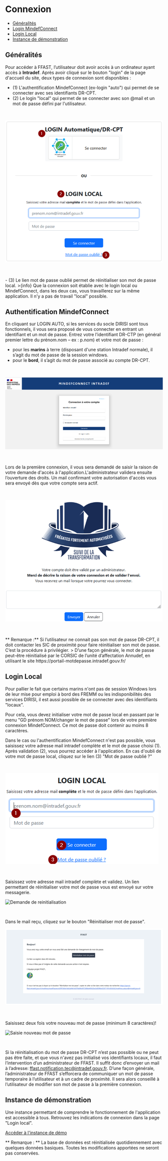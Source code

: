 # Connexion


- [Généralités](#generalite)
- [Login MindefConnect](#login_auto)
- [Login Local](#login_local)
- [Instance de démonstration](#inst_demo)

<a name="generalite"></a>

## Généralités

Pour accéder à FFAST, l’utilisateur doit avoir accès à un ordinateur ayant accès à **Intradef**. Après avoir cliqué sur le bouton "login" de la page d'accueil du site, deux types de connexion sont disponibles :
  - (1) L'authentification MindefConnect (ex-login "auto") qui permet de se connecter avec ses identifiants DR-CPT.
  - (2) Le login "local" qui permet de se connecter avec son @mail et un mot de passe défini par l'utilisateur.
<p>&nbsp;</p>

![Accueil login](img/connexion/accueil_login.png)

<p>&nbsp;</p>
  - (3) Le lien mot de passe oublié permet de réinitialiser son mot de passe local.
>{info} Que la connexion soit établie avec le login local ou MindefConnect, dans les deux cas, vous travaillerez sur la même application. Il n'y a pas de travail "local" possible.

<a name="login_auto"></a>

## Authentification MindefConnect

En cliquant sur LOGIN AUTO, si les services du socle DIRISI sont tous fonctionnels, il vous sera proposé  de vous connecter en entrant un identifiant et un mot de passe.
Entrez votre l’identifiant DR-CTP (en général premier lettre du prénom.nom – ex : p.nom) et votre mot de passe : 
  - pour les **marins** à terre (disposant d'une station Intradef normale), il s’agit du mot de passe de la session windows.
  - pour le **bord**, il s’agit du mot de passe associé au compte DR-CPT.
<p>&nbsp;</p>

![Mindef connect](img/connexion/MindefConnect.png)

<p>&nbsp;</p>
Lors de la première connexion, il vous sera demandé de saisir la raison de votre demande d'accès à l'application.L'administrateur validera ensuite l’ouverture des droits. Un mail confirmant votre autorisation d'accès vous sera envoyé dès que votre compte sera actif.
<p>&nbsp;</p>

![Message 1ere connexion](img/connexion/msg_1ere_connexion.png)

<p>&nbsp;</p>
** Remarque :**  Si l’utilisateur ne connait pas son mot de passe DR-CPT, il doit contacter les SIC de proximité pour faire réinitialiser son mot de passe. C’est la procédure à privilégier.
> D’une façon générale, le mot de passe peut-être réinitialisé par le CORSIC de l’unité d’affectation Annudef, en utilisant le site https://portail-motdepasse.intradef.gouv.fr/

<a name="login_local"></a>

## Login Local

Pour pallier le fait que certains marins n'ont pas de session Windows lors de leur mise pour emploi à bord des FREMM ou les indisponibilités des services DIRISI, il est aussi possible de se connecter avec des identifiants "locaux".

Pour cela, vous devez initialiser votre mot de passe local en passant par le menu "GD prénom NOM/changer le mot de passe" lors de votre première connexion MindefConnect. Ce mot de passe doit contenir au moins 8 caractères.

Dans le cas ou l'authentification MindefConnect n'est pas possible, vous saisissez votre adresse mail intradef complète et le mot de passe choisi (1). Après validation (2), vous pourrez accéder à l'application. En cas d'oubli de votre mot de passe local, cliquez sur le lien (3) "Mot de passe oublié ?"
<p>&nbsp;</p>

![Login local](img/connexion/login_local.png)

<p>&nbsp;</p>

Saisissez votre adresse mail intradef complète et validez. Un lien permettant de réinitialiser votre mot de passe vous est envoyé sur votre messagerie.

![Demande de reinitialisation](img/connexion/dde_reinit_mdp.png)

<p>&nbsp;</p>
Dans le mail reçu, cliquez sur le bouton "Réinitialiser mot de passe".

![Mail de reinitialisation](img/connexion/mail.PNG)

<p>&nbsp;</p>
Saisissez deux fois votre nouveau mot de passe (minimum 8 caractères)!

![Saisie nouveau mot de passe](img/connexion/saisie_nvx_mdp.png)

<p>&nbsp;</p>

Si la réinitialisation du mot de passe DR-CPT n’est pas possible ou ne peut pas être faite, et que vous n'avez pas initialisé vos identifiants locaux, il faut l’intervention d’un administrateur de FFAST. Il suffit donc d’envoyer un mail à l’adresse: ffast.notification.tec@intradef.gouv.fr.
D’une façon générale, l’administrateur de FFAST s’efforcera de communiquer un mot de passe temporaire à l’utilisateur et à un cadre de proximité. Il sera alors conseillé à l’utilisateur de modifier son mot de passe à la première connexion.

<a name="inst_demo"></a>

## Instance de démonstration
Une instance permettant de comprendre le fonctionnement de l'application est accessible à tous. Retrouvez les indications de connexion dans la page "Login local".

<a href='https://pprod-ffast.intradef.gouv.fr/demo-ffast'>Accéder à l'instance de démo</a>

** Remarque : ** La base de données est réinitialisée quotidiennement avec quelques données basiques. Toutes les modifications apportées ne seront pas conservées.


